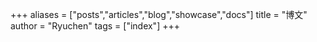 +++
aliases = ["posts","articles","blog","showcase","docs"]
title = "博文"
author = "Ryuchen"
tags = ["index"]
+++